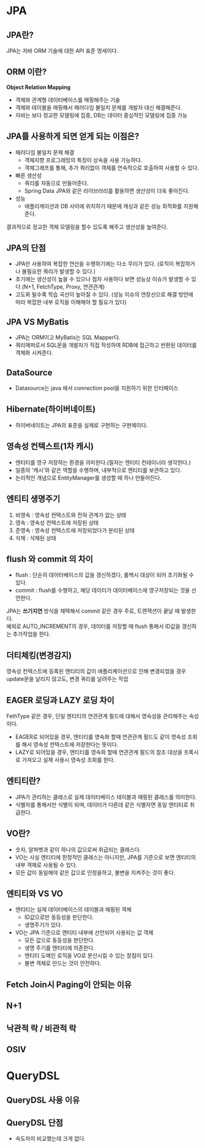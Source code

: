 # JPA
## JPA란?   
  
JPA는 자바 ORM 기술에 대한 API 표준 명세이다.
   
## ORM 이란?  
   
**Object Relation Mapping**     
* 객체와 관계형 데이터베이스를 매핑해주는 기술      
* 객체와 테이블을 매핑해서 패러다임 불일치 문제를 개발자 대신 해결해준다.          
* 자바는 보다 정교한 모델링에 집중, DB는 데이터 중심적인 모델링에 집중 가능    

## JPA를 사용하게 되면 얻게 되는 이점은?     

* 패러다임 불일치 문제 해결 
    * 객체지향 프로그래밍의 특징이 상속을 사용 가능하다.    
    * 객체그래프를 통해, 추가 쿼리없이 객체를 연속적으로 호출하여 사용할 수 있다.    
* 빠른 생산성 
    * 쿼리를 자동으로 만들어준다.  
    * Spring Data JPA와 같은 라이브러리를 활용하면 생산성이 더욱 좋아진다.    
* 성능 
    * 애플리케이션과 DB 사이에 위치하기 때문에 캐싱과 같은 성능 최적화를 지원해준다.   

결과적으로 정교한 객체 모델링을 할수 있도록 해주고 생산성을 높여준다.    

## JPA의 단점 

* JPA만 사용하여 복잡한 연산을 수행하기에는 다소 무리가 있다. (로직이 복잡하거나 불필요한 쿼리가 발생할 수 있다.)
* 초기에는 생산성이 높을 수 있으나 점차 사용하다 보면 성능상 이슈가 발생할 수 있다.(N+1, FetchType, Proxy, 연관관계)
* 고도화 될수록 학습 곡선이 높아질 수 있다. (성능 이슈의 연장선으로 해결 방안에 따라 복잡한 내부 로직을 이해해야 할 필요가 있다)

## JPA VS MyBatis  

* JPA는 ORM이고 MyBatis는 SQL Mapper다.   
* 쿼리매퍼로서 SQL문을 개발자가 직접 작성하여 RDB에 접근하고 반환된 데이터를 객체화 시켜준다.

## DataSource  
   
* Datasource는 java 에서 connection pool을 지원하기 위한 인터페이스    

## Hibernate(하이버네이트)
  
* 하이버네이트는 JPA의 표준을 실제로 구현하는 구현체이다.      

## 영속성 컨텍스트(1차 캐시)    

* 엔티티를 영구 저장하는 환경을 의미한다.(필자는 엔티티 컨테이너라 생각한다.)   
* 일종의 '캐시'와 같은 역할을 수행하며, 내부적으로 엔티티를 보관하고 있다.        
* 논리적인 개념으로 EntityManager를 생성할 때 하나 만들어진다.          

## 엔티티 생명주기 

1. 비영속 : 영속성 컨텍스트와 전혀 관계가 없는 상태
2. 영속 : 영속성 컨텍스트에 저장된 상태
3. 준영속 : 영속성 컨텍스트에 저장되었다가 분리된 상태
4. 삭제 : 삭제된 상태
  
## flush 와 commit 의 차이  
  
* flush : 단순히 데이터베이스의 값을 갱신하겠다, 롤백시 대상이 되어 초기화될 수 있다.       
* commit : flush를 수행하고, 해당 데이터가 데이터베이스에 영구저장되는 것을 선언한다.        
  
JPA는 **쓰기지연** 방식을 채택해서 commit 같은 경우 주로, 트랜잭션이 끝날 때 발생한다.    
예외로 AUTO_INCREMENT의 경우, 데이터를 저장할 때 flush 통해서 ID값을 갱신하는 추가작업을 한다.       

## 더티체킹(변경감지)   
  
영속성 컨텍스트에 등록된 엔티티의 값이 애플리케이션으로 인해 변경되었을 경우      
update문을 날리지 않고도, 변경 쿼리를 날려주는 작업    

## EAGER 로딩과 LAZY 로딩 차이 
         
FethType 같은 경우, 단일 엔티티의 연관관계 필드에 대해서 영속성을 관리해주는 속성이다.             
* EAGER로 되어있을 경우, 엔티티를 영속화 할때 연관관계 필드도 같이 영속성 조회를 해서 영속성 컨텍스트에 저장한다는 뜻이다.       
* LAZY로 되어있을 경우, 엔티티를 영속화 할때 연관관계 필드의 참조 대상을 프록시로 가져오고 실제 사용시 영속성 조회를 한다.    
  
## 엔티티란?      

* JPA가 관리하는 클래스로 실제 데이터베이스 테이블과 매핑된 클래스를 의미한다.     
* 식별자를 통해서만 식별이 되며, 데이터가 다른데 같은 식별자면 동일 엔티티로 취급한다.   

## VO란?         
    
* 숫자, 알파벳과 같이 하나의 값으로써 취급되는 클래스다.     
* VO는 사실 엔티티에 한정적인 클래스는 아니지만, JPA를 기준으로 보면 엔티티의 내부 객체로 사용될 수 있다.      
* 모든 값이 동일해야 같은 값으로 인정을하고, 불변을 지켜주는 것이 좋다.      

## 엔티티와 VS VO        

* 엔티티는 실제 데이터베이스의 테이블과 매핑된 객체   
    * ID값으로만 동등성을 판단한다.       
    * 생명주기가 있다.
* VO는 JPA 기준으로 엔티티 내부에 선언되어 사용되는 값 객체 
    * 모든 값으로 동등성을 판단한다.    
    * 생명 주기를 엔티티에 의존한다.
    * 엔티티 도메인 로직을 VO로 분산시킬 수 있는 장점이 있다.   
    * 불변 객체로 만드는 것이 안전하다.

## Fetch Join시 Paging이 안되는 이유   
## N+1  
## 낙관적 락 / 비관적 락 
## OSIV    


# QueryDSL
## QueryDSL 사용 이유 
## QueryDSL 단점  

* 속도차이 비교했는데 크게 없다.   
